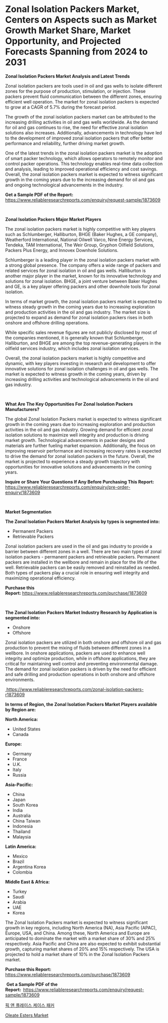 <p><h1>Zonal Isolation Packers Market, Centers on Aspects such as Market Growth Market Share, Market Opportunity, and Projected Forecasts Spanning from 2024 to 2031</h1></p><p><strong>Zonal Isolation Packers Market Analysis and Latest Trends</strong></p>
<p><p>Zonal isolation packers are tools used in oil and gas wells to isolate different zones for the purpose of production, stimulation, or injection. These packers prevent fluid communication between the different zones, ensuring efficient well operation. The market for zonal isolation packers is expected to grow at a CAGR of 5.7% during the forecast period.</p><p>The growth of the zonal isolation packers market can be attributed to the increasing drilling activities in oil and gas wells worldwide. As the demand for oil and gas continues to rise, the need for effective zonal isolation solutions also increases. Additionally, advancements in technology have led to the development of improved zonal isolation packers that offer better performance and reliability, further driving market growth.</p><p>One of the latest trends in the zonal isolation packers market is the adoption of smart packer technology, which allows operators to remotely monitor and control packer operations. This technology enables real-time data collection and analysis, leading to improved operational efficiency and cost savings. Overall, the zonal isolation packers market is expected to witness significant growth in the coming years due to the increasing demand for oil and gas and ongoing technological advancements in the industry.</p></p>
<p><strong>Get a Sample PDF of the Report:&nbsp;</strong> <a href="https://www.reliableresearchreports.com/enquiry/request-sample/1873609">https://www.reliableresearchreports.com/enquiry/request-sample/1873609</a></p>
<p>&nbsp;</p>
<p><strong>Zonal Isolation Packers Major Market Players</strong></p>
<p><p>The zonal isolation packers market is highly competitive with key players such as Schlumberger, Halliburton, BHGE (Baker Hughes, a GE company), Weatherford International, National Oilwell Varco, Nine Energy Services, Tendeka, TAM International, The Weir Group, Gryphon Oilfield Solutions, Packers Plus Energy, and Innovex Downhole Solutions.</p><p>Schlumberger is a leading player in the zonal isolation packers market with a strong global presence. The company offers a wide range of packers and related services for zonal isolation in oil and gas wells. Halliburton is another major player in the market, known for its innovative technology and solutions for zonal isolation. BHGE, a joint venture between Baker Hughes and GE, is a key player offering packers and other downhole tools for zonal isolation.</p><p>In terms of market growth, the zonal isolation packers market is expected to witness steady growth in the coming years due to increasing exploration and production activities in the oil and gas industry. The market size is projected to expand as demand for zonal isolation packers rises in both onshore and offshore drilling operations.</p><p>While specific sales revenue figures are not publicly disclosed by most of the companies mentioned, it is generally known that Schlumberger, Halliburton, and BHGE are among the top revenue-generating players in the oilfield services industry, which includes zonal isolation services.</p><p>Overall, the zonal isolation packers market is highly competitive and dynamic, with key players investing in research and development to offer innovative solutions for zonal isolation challenges in oil and gas wells. The market is expected to witness growth in the coming years, driven by increasing drilling activities and technological advancements in the oil and gas industry.</p></p>
<p>&nbsp;</p>
<p><strong>What Are The Key Opportunities For Zonal Isolation Packers Manufacturers?</strong></p>
<p><p>The global Zonal Isolation Packers market is expected to witness significant growth in the coming years due to increasing exploration and production activities in the oil and gas industry. Growing demand for efficient zonal isolation solutions to maximize well integrity and production is driving market growth. Technological advancements in packer designs and materials are further fueling market expansion. Additionally, the focus on improving reservoir performance and increasing recovery rates is expected to drive the demand for zonal isolation packers in the future. Overall, the market is projected to experience a steady growth trajectory with opportunities for innovative solutions and advancements in the coming years.</p></p>
<p><strong>Inquire or Share Your Questions If Any Before Purchasing This Report:</strong> <a href="https://www.reliableresearchreports.com/enquiry/pre-order-enquiry/1873609">https://www.reliableresearchreports.com/enquiry/pre-order-enquiry/1873609</a></p>
<p>&nbsp;</p>
<p><strong>Market Segmentation</strong></p>
<p><strong>The Zonal Isolation Packers Market Analysis by types is segmented into:</strong></p>
<p><ul><li>Permanent Packers</li><li>Retrievable Packers</li></ul></p>
<p><p>Zonal isolation packers are used in the oil and gas industry to provide a barrier between different zones in a well. There are two main types of zonal isolation packers - permanent packers and retrievable packers. Permanent packers are installed in the wellbore and remain in place for the life of the well. Retrievable packers can be easily removed and reinstalled as needed. Both types of packers play a crucial role in ensuring well integrity and maximizing operational efficiency.</p></p>
<p><strong>Purchase this Report:&nbsp;</strong><a href="https://www.reliableresearchreports.com/purchase/1873609">https://www.reliableresearchreports.com/purchase/1873609</a></p>
<p>&nbsp;</p>
<p><strong>The Zonal Isolation Packers Market Industry Research by Application is segmented into:</strong></p>
<p><ul><li>Onshore</li><li>Offshore</li></ul></p>
<p><p>Zonal isolation packers are utilized in both onshore and offshore oil and gas production to prevent the mixing of fluids between different zones in a wellbore. In onshore applications, packers are used to enhance well integrity and optimize production, while in offshore applications, they are critical for maintaining well control and preventing environmental damage. The demand for zonal isolation packers is driven by the need for efficient and safe drilling and production operations in both onshore and offshore environments.</p></p>
<p><a href="https://www.reliableresearchreports.com/zonal-isolation-packers-r1873609">&nbsp;https://www.reliableresearchreports.com/zonal-isolation-packers-r1873609</a></p>
<p><strong>In terms of Region, the Zonal Isolation Packers Market Players available by Region are:</strong></p>
<p>
    <p> <strong> North America: </strong>
        <ul>
            <li>United States</li>
            <li>Canada</li>
        </ul>
        </p> 
    <p> <strong> Europe: </strong>
        <ul>
            <li>Germany</li>
            <li>France</li>
            <li>U.K.</li>
            <li>Italy</li>
            <li>Russia</li>
        </ul>
        </p> 
    <p> <strong> Asia-Pacific: </strong>
        <ul>
            <li>China</li>
            <li>Japan</li>
            <li>South Korea</li>
            <li>India</li>
            <li>Australia</li>
            <li>China Taiwan</li>
            <li>Indonesia</li>
            <li>Thailand</li>
            <li>Malaysia</li>
        </ul>
        </p> 
    <p> <strong> Latin America: </strong>
        <ul>
            <li>Mexico</li>
            <li>Brazil</li>
            <li>Argentina Korea</li>
            <li>Colombia</li>
        </ul>
        </p> 
    <p> <strong> Middle East & Africa: </strong>
        <ul>
            <li>Turkey</li>
            <li>Saudi</li>
            <li>Arabia</li>
            <li>UAE</li>
            <li>Korea</li>
        </ul>
    </p>
    </p>
<p><p>The Zonal Isolation Packers market is expected to witness significant growth in key regions, including North America (NA), Asia Pacific (APAC), Europe, USA, and China. Among these, North America and Europe are anticipated to dominate the market with a market share of 30% and 25% respectively. Asia Pacific and China are also expected to exhibit substantial growth, capturing market shares of 20% and 15% respectively. The USA is projected to hold a market share of 10% in the Zonal Isolation Packers market.</p></p>
<p><strong>Purchase this Report: </strong><a href="https://www.reliableresearchreports.com/purchase/1873609">https://www.reliableresearchreports.com/purchase/1873609</a></p>
<p>&nbsp;<strong>Get a Sample PDF of the Report:&nbsp;&nbsp;</strong><a href="https://www.reliableresearchreports.com/enquiry/request-sample/1873609">https://www.reliableresearchreports.com/enquiry/request-sample/1873609</a></p>
<p><strong></strong></p>
<p><p><a href="https://github.com/lzrvbyqzftro57/Market-Research-Report-List-1/blob/main/950177620607.md">픽 앤 플레이스 케이스 패커</a></p><p><a href="https://sudsy-motorcycle-bbc.notion.site/Oleate-Esters-Market-Size-Growing-and-Forecasted-for-period-from-2024-2031-and-provides-complete-m-27b17455fd0641f5a5f5b3fc7be8b658">Oleate Esters Market</a></p></p>